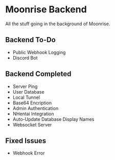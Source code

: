 # Moonrise Backend
All the stuff going in the background of Moonrise.

## Backend To-Do
* Public Webhook Logging
* Discord Bot

## Backend Completed
* Server Ping
* User Database
* Local Tunnel
* Base64 Encription
* Admin Authentication
* NHentai Integration
* Auto-Update Database Display Names
* Websocket Server

## Fixed Issues
* Webhook Error
